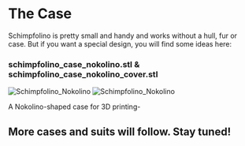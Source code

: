 # The Case

Schimpfolino is pretty small and handy and works without a hull, fur or case. But if you want a special design, you will find some ideas here:

### **schimpfolino_case_nokolino.stl** & **schimpfolino_case_nokolino_cover.stl**
![Schimpfolino_Nokolino](https://www.nikolairadke.de/schimpfolino/schimpfolino_case_nokolino.png) ![Schimpfolino_Nokolino](https://www.nikolairadke.de/schimpfolino/schimpfolino_case_nokolino_cover.png)  

A Nokolino-shaped case for 3D printing-
## More cases and suits will follow. Stay tuned!
